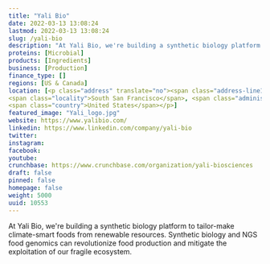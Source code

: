 ```yaml
---
title: "Yali Bio"
date: 2022-03-13 13:08:24
lastmod: 2022-03-13 13:08:24
slug: /yali-bio
description: "At Yali Bio, we're building a synthetic biology platform to tailor-make climate-smart foods from renewable resources. Synthetic biology and NGS food genomics can revolutionize food production and mitigate the exploitation of our fragile ecosystem."
proteins: [Microbial]
products: [Ingredients]
business: [Production]
finance_type: []
regions: [US & Canada]
location: [<p class="address" translate="no"><span class="address-line1">Railroad Avenue 525</span><br>
<span class="locality">South San Francisco</span>, <span class="administrative-area">California</span> <span class="postal-code">94080</span><br>
<span class="country">United States</span></p>]
featured_image: "Yali_logo.jpg"
website: https://www.yalibio.com/
linkedin: https://www.linkedin.com/company/yali-bio
twitter: 
instagram: 
facebook: 
youtube: 
crunchbase: https://www.crunchbase.com/organization/yali-biosciences
draft: false
pinned: false
homepage: false
weight: 5000
uuid: 10553
---
```

At Yali Bio, we're building a synthetic biology platform to tailor-make climate-smart foods from renewable resources. Synthetic biology and NGS food genomics can revolutionize food production and mitigate the exploitation of our fragile ecosystem.
